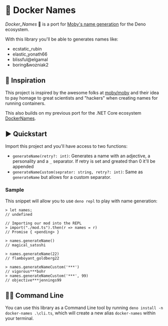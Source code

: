 # 🐋 Docker Names

_Docker_Names_ 🐋 is a port for [Moby's name generation](https://github.com/moby/moby/blob/master/pkg/namesgenerator/names-generator.go) for the Deno ecosystem.

With this library you'll be able to generates names like:

+ ecstatic_rubin
+ elastic_yonath66
+ blissful@elgamal
+ boring&wozniak2

## 💭 Inspiration

This project is inspired by the awesome folks at [moby/moby](https://github.com/moby/moby) and their idea to pay homage to great scientists and "hackers" when creating names for running containers.

This also builds on my previous port for the .NET Core ecosystem [DockerNames](https://github.com/rodolphocastro/DockerNames).

## ▶ Quickstart

Import this project and you'll have access to two functions:

+ `generateName(retry?: int)`: Generates a name with an adjective, a personality and a `_` separator. If retry is set and greated than 0 it'll be appended
+ `generateNameCustom(seprator: string, retry?: int)`: Same as `generateName` but allows for a custom separator.

### Sample

This snippet will allow you to use `deno repl` to play with name generation:

```repl
> let names;
// undefined

// Importing our mod into the REPL
> import("./mod.ts").then(r => names = r)
// Promise { <pending> }

> names.generateName()
// magical_satoshi

> names.generateName(22)
// flamboyant_goldberg22

> names.generateNameCustom('***')
// vigorous***bohr
> names.generateNameCustom('***', 99)
// objective***jennings99
```

## 👨‍💻 Command Line

You can use this library as a Command Line tool by running `deno install -n docker-names .\cli.ts`, which will create a new alias `docker-names` within your terminal.
